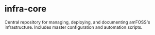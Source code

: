 # infra-core
Central repository for managing, deploying, and documenting amFOSS's infrastructure. Includes master configuration and automation scripts.
